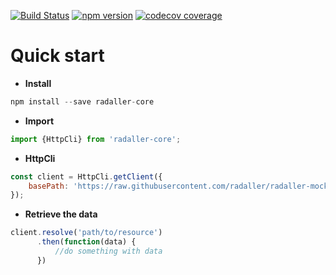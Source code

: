[![Build Status](https://travis-ci.org/radaller/radaller-core.svg?branch=master)](https://travis-ci.org/radaller/radaller-core)
[![npm version](https://badge.fury.io/js/radaller-core.svg)](https://badge.fury.io/js/radaller-core)
[![codecov coverage](https://codecov.io/gh/radaller/radaller-core/branch/master/graph/badge.svg)](https://codecov.io/gh/radaller/radaller-core/branch/refactoring-for-jsdoc)

# Quick start

- **Install**

```javascript
npm install --save radaller-core
```

- **Import**
```javascript
import {HttpCli} from 'radaller-core';
```

- **HttpCli**
```javascript
const client = HttpCli.getClient({
    basePath: 'https://raw.githubusercontent.com/radaller/radaller-mock-data/master'
});
```

- **Retrieve the data**
```javascript
client.resolve('path/to/resource')
      .then(function(data) {
          //do something with data
      })
```